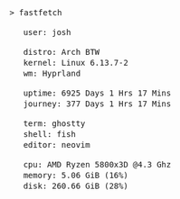 <pre>
> fastfetch
      
<img src="https://cdn.jsdelivr.net/npm/feather-icons@4.28.0/dist/icons/user.svg" width="16" height="16" style="filter: brightness(0) invert(1);"/> user: josh  

<img src="https://cdn.jsdelivr.net/npm/feather-icons@4.28.0/dist/icons/terminal.svg" width="16" height="16" style="filter: brightness(0) invert(1);"/> distro: Arch BTW  
<img src="https://cdn.jsdelivr.net/npm/feather-icons@4.28.0/dist/icons/code.svg" width="16" height="16" style="filter: brightness(0) invert(1);"/> kernel: Linux 6.13.7-2  
<img src="https://cdn.jsdelivr.net/npm/feather-icons@4.28.0/dist/icons/layout.svg" width="16" height="16" style="filter: brightness(0) invert(1);"/> wm: Hyprland

<img src="https://cdn.jsdelivr.net/npm/feather-icons@4.28.0/dist/icons/clock.svg" width="16" height="16" style="filter: brightness(0) invert(1);"/> uptime: 6925 Days 1 Hrs 17 Mins
<img src="https://cdn.jsdelivr.net/npm/feather-icons@4.28.0/dist/icons/activity.svg" width="16" height="16" style="filter: brightness(0) invert(1);"/> journey: 377 Days 1 Hrs 17 Mins

<img src="https://cdn.jsdelivr.net/npm/feather-icons@4.28.0/dist/icons/terminal.svg" width="16" height="16" style="filter: brightness(0) invert(1);"/> term: ghostty  
<img src="https://cdn.jsdelivr.net/npm/feather-icons@4.28.0/dist/icons/terminal.svg" width="16" height="16" style="filter: brightness(0) invert(1);"/> shell: fish  
<img src="https://cdn.jsdelivr.net/npm/feather-icons@4.28.0/dist/icons/edit.svg" width="16" height="16" style="filter: brightness(0) invert(1);"/> editor: neovim  

<img src="https://cdn.jsdelivr.net/npm/feather-icons@4.28.0/dist/icons/cpu.svg" width="16" height="16" style="filter: brightness(0) invert(1);"/> cpu: AMD Ryzen 5800x3D @4.3 Ghz
<img src="https://cdn.jsdelivr.net/npm/feather-icons@4.28.0/dist/icons/cpu.svg" width="16" height="16" style="filter: brightness(0) invert(1);"/> memory: 5.06 GiB (16%)  
<img src="https://cdn.jsdelivr.net/npm/feather-icons@4.28.0/dist/icons/hard-drive.svg" width="16" height="16" style="filter: brightness(0) invert(1);"/> disk: 260.66 GiB (28%)
</pre>

